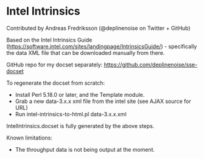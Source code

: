 Intel Intrinsics
================

Contributed by Andreas Fredriksson (@deplinenoise on Twitter + GitHub)

Based on the Intel Intrinsics Guide
(https://software.intel.com/sites/landingpage/IntrinsicsGuide/) - specifically
the data XML file that can be downloaded manually from there.

GitHub repo for my docset separately: https://github.com/deplinenoise/sse-docset

To regenerate the docset from scratch:
- Install Perl 5.18.0 or later, and the Template module.
- Grab a new data-3.x.x xml file from the intel site (see AJAX source for URL)
- Run intel-intrinsics-to-html.pl data-3.x.x.xml

IntelIntrinsics.docset is fully generated by the above steps.

Known limitations:
- The throughput data is not being output at the moment.
